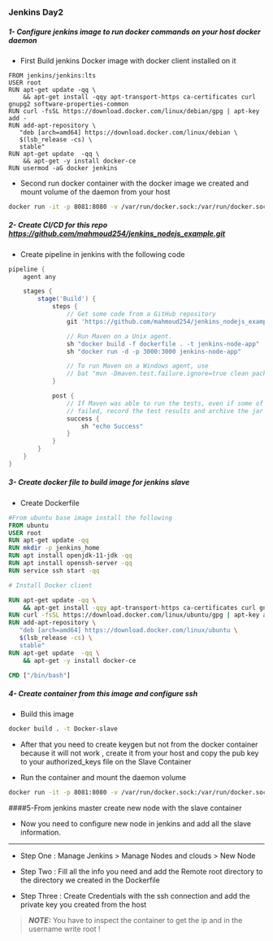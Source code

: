 ### Jenkins Day2 

##### 1- Configure jenkins image to run docker commands on your host docker daemon

- First Build jenkins Docker image with docker client installed on it 

```Docker 
FROM jenkins/jenkins:lts
USER root
RUN apt-get update -qq \
    && apt-get install -qqy apt-transport-https ca-certificates curl gnupg2 software-properties-common
RUN curl -fsSL https://download.docker.com/linux/debian/gpg | apt-key add -
RUN add-apt-repository \
   "deb [arch=amd64] https://download.docker.com/linux/debian \
   $(lsb_release -cs) \
   stable"
RUN apt-get update  -qq \
    && apt-get -y install docker-ce
RUN usermod -aG docker jenkins
```
- Second run docker container with the docker image we created and mount volume of the daemon from your host 

```bash
docker run -it -p 8081:8080 -v /var/run/docker.sock:/var/run/docker.sock -v jenkins_home:/var/jenkins_home jenkins-docker
```



##### 2- Create CI/CD for this repo https://github.com/mahmoud254/jenkins_nodejs_example.git

- Create pipeline in jenkins with the following code 

```groovy
pipeline {
    agent any

    stages {
        stage('Build') {
            steps {
                // Get some code from a GitHub repository
                git 'https://github.com/mahmoud254/jenkins_nodejs_example.git'

                // Run Maven on a Unix agent.
                sh "docker build -f dockerfile . -t jenkins-node-app"
                sh "docker run -d -p 3000:3000 jenkins-node-app"

                // To run Maven on a Windows agent, use
                // bat "mvn -Dmaven.test.failure.ignore=true clean package"
            }

            post {
                // If Maven was able to run the tests, even if some of the test
                // failed, record the test results and archive the jar file.
                success {
                    sh "echo Success"
                }
            }
        }
    }
}
```


##### 3- Create docker file to build image for jenkins slave 


- Create Dockerfile
```dockerfile
#From ubuntu base image install the following 
FROM ubuntu 
USER root
RUN apt-get update -qq
RUN mkdir -p jenkins_home
RUN apt install openjdk-11-jdk -qq
RUN apt install openssh-server -qq
RUN service ssh start -qq

# Install Docker client 

RUN apt-get update -qq \
    && apt-get install -qqy apt-transport-https ca-certificates curl gnupg2 software-properties-common
RUN curl -fsSL https://download.docker.com/linux/ubuntu/gpg | apt-key add -
RUN add-apt-repository \
   "deb [arch=amd64] https://download.docker.com/linux/ubuntu \
   $(lsb_release -cs) \
   stable"
RUN apt-get update  -qq \
    && apt-get -y install docker-ce

CMD ["/bin/bash"]

```

##### 4- Create container from this image and configure ssh 

- Build this image 

```bash
docker build . -t Docker-slave
```

- After that you need to create keygen but not from the docker container because it will not work , create it from your host and copy the pub key to your authorized_keys file on the Slave Container 

- Run the container and mount the daemon volume 

```bash
docker run -it -p 8081:8080 -v /var/run/docker.sock:/var/run/docker.sock -v jenkins_home:/var/jenkins_home Docker-slave
```

####5-From jenkins master create new node with the slave container

- Now you need to configure new node in jenkins and add all the slave information.

----
- Step One : Manage Jenkins > Manage Nodes and clouds > New Node 

- Step Two : Fill all the info you need and add the Remote root directory to the directory we created in the Dockerfile 
  
- Step Three : Create Credentials with the ssh connection and add the private key you created from the host 

> **_NOTE:_**  You have to inspect the container to get the ip and in the username write root ! 
 


